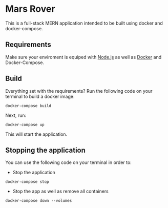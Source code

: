 

# Mars Rover
This is a full-stack MERN application intended to be built using docker and docker-compose.

## Requirements
Make sure your enviroment is equiped with [Node.js](https://nodejs.org/en/) as well as [Docker](https://docs.docker.com/) and Docker-Compose. 

## Build
Everything set with the requirements? Run the following code on your terminal to build a docker image:
```
docker-compose build
```
Next, run:
```
docker-compose up
```
This will start the application. 

## Stopping the application

You can use the following code on your terminal in order to:
- Stop the application
```
docker-compose stop
```
- Stop the app as well as remove all containers
 ```
docker-compose down --volumes
```

